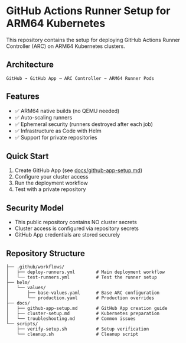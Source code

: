 # GitHub Actions Runner Setup for ARM64 Kubernetes

This repository contains the setup for deploying GitHub Actions Runner Controller (ARC) on ARM64 Kubernetes clusters.

## Architecture

```
GitHub → GitHub App → ARC Controller → ARM64 Runner Pods
```

## Features

- ✅ ARM64 native builds (no QEMU needed)
- ✅ Auto-scaling runners
- ✅ Ephemeral security (runners destroyed after each job)
- ✅ Infrastructure as Code with Helm
- ✅ Support for private repositories

## Quick Start

1. Create GitHub App (see [docs/github-app-setup.md](./docs/github-app-setup.md))
2. Configure your cluster access
3. Run the deployment workflow
4. Test with a private repository

## Security Model

- This public repository contains NO cluster secrets
- Cluster access is configured via repository secrets
- GitHub App credentials are stored securely

## Repository Structure

```
├── .github/workflows/
│   ├── deploy-runners.yml        # Main deployment workflow
│   └── test-runners.yml          # Test the runner setup
├── helm/
│   └── values/
│       ├── base-values.yaml      # Base ARC configuration
│       └── production.yaml       # Production overrides
├── docs/
│   ├── github-app-setup.md       # GitHub App creation guide
│   ├── cluster-setup.md          # Kubernetes preparation
│   └── troubleshooting.md        # Common issues
└── scripts/
    ├── verify-setup.sh           # Setup verification
    └── cleanup.sh                # Cleanup script
```
